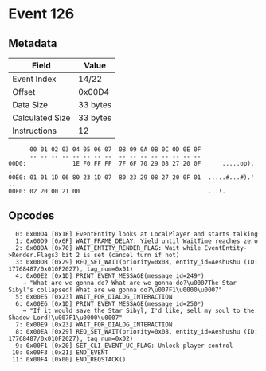 # Event 126

## Metadata

| Field           | Value    |
|-----------------|----------|
| Event Index     | 14/22    |
| Offset          | 0x00D4   |
| Data Size       | 33 bytes |
| Calculated Size | 33 bytes |
| Instructions    | 12       |

```
      00 01 02 03 04 05 06 07  08 09 0A 0B 0C 0D 0E 0F
      -- -- -- -- -- -- -- --  -- -- -- -- -- -- -- --
00D0:             1E F0 FF FF  7F 6F 70 29 08 27 20 0F      .....op).' .
00E0: 01 01 1D 06 80 23 1D 07  80 23 29 08 27 20 0F 01  .....#...#).' ..
00F0: 02 20 00 21 00                                    . .!.           
```

## Opcodes

```
  0: 0x00D4 [0x1E] EventEntity looks at LocalPlayer and starts talking
  1: 0x00D9 [0x6F] WAIT_FRAME_DELAY: Yield until WaitTime reaches zero
  2: 0x00DA [0x70] WAIT_ENTITY_RENDER_FLAG: Wait while EventEntity->Render.Flags3 bit 2 is set (cancel turn if not)
  3: 0x00DB [0x29] REQ_SET_WAIT(priority=0x08, entity_id=Aeshushu (ID: 17768487/0x010F2027), tag_num=0x01)
  4: 0x00E2 [0x1D] PRINT_EVENT_MESSAGE(message_id=249*)
    → "What are we gonna do? What are we gonna do?\u0007The Star Sibyl's collapsed! What are we gonna do?\u007F1\u0000\u0007"
  5: 0x00E5 [0x23] WAIT_FOR_DIALOG_INTERACTION
  6: 0x00E6 [0x1D] PRINT_EVENT_MESSAGE(message_id=250*)
    → "If it would save the Star Sibyl, I'd like, sell my soul to the Shadow Lord!\u007F1\u0000\u0007"
  7: 0x00E9 [0x23] WAIT_FOR_DIALOG_INTERACTION
  8: 0x00EA [0x29] REQ_SET_WAIT(priority=0x08, entity_id=Aeshushu (ID: 17768487/0x010F2027), tag_num=0x02)
  9: 0x00F1 [0x20] SET_CLI_EVENT_UC_FLAG: Unlock player control
 10: 0x00F3 [0x21] END_EVENT
 11: 0x00F4 [0x00] END_REQSTACK()
```
